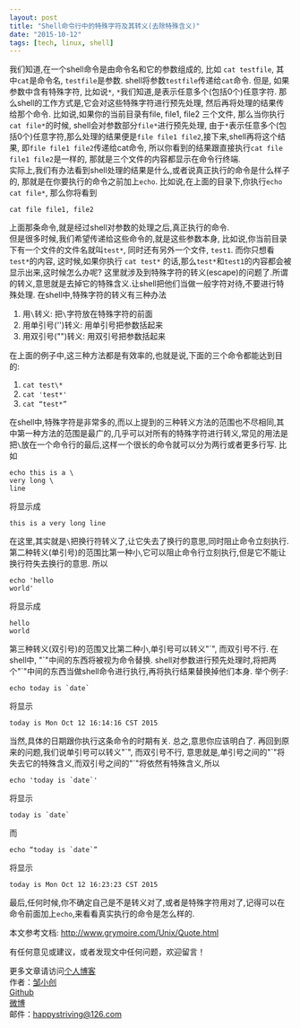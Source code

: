 ```yaml
---
layout: post
title: "Shell命令行中的特殊字符及其转义(去除特殊含义)"
date: "2015-10-12"
tags: [tech, linux, shell]
---
```


我们知道,在一个shell命令是由命令名和它的参数组成的, 比如 `cat testfile`, 其中`cat`是命令名, `testfile`是参数. shell将参数`testfile`传递给`cat`命令. 但是, 如果参数中含有特殊字符, 比如说`*`, `*`我们知道,是表示任意多个(包括0个)任意字符. 那么shell的工作方式是,它会对这些特殊字符进行预先处理, 然后再将处理的结果传给那个命令.
比如说,如果你的当前目录有file, file1, file2 三个文件, 那么当你执行`cat file*`的时候, shell会对参数部分`file*`进行预先处理, 由于`*`表示任意多个(包括0个)任意字符,那么处理的结果便是`file file1 file2`,接下来,shell再将这个结果, 即`file file1 file2`传递给cat命令, 所以你看到的结果跟直接执行`cat file file1 file2`是一样的, 那就是三个文件的内容都显示在命令行终端.  
实际上,我们有办法看到shell处理的结果是什么,或者说真正执行的命令是什么样子的, 那就是在你要执行的命令之前加上`echo`.
比如说,在上面的目录下,你执行`echo cat file*`, 那么你将看到
```
cat file file1, file2
```
上面那条命令,就是经过shell对参数的处理之后,真正执行的命令.  
但是很多时候,我们希望传递给这些命令的,就是这些参数本身, 比如说,你当前目录下有一个文件的文件名就叫`test*`, 同时还有另外一个文件, `test1`. 而你只想看`test*`的内容, 这时候,如果你执行
`cat test*`
的话,那么`test*`和`test1`的内容都会被显示出来,这时候怎么办呢? 这里就涉及到特殊字符的转义(escape)的问题了.所谓的转义,意思就是去掉它的特殊含义.让shell把他们当做一般字符对待,不要进行特殊处理.
在shell中,特殊字符的转义有三种办法

1. 用`\`转义: 把`\`字符放在特殊字符的前面
2. 用单引号('')转义: 用单引号把参数括起来
3.  用双引号("")转义: 用双引号把参数括起来

在上面的例子中,这三种方法都是有效率的,也就是说,下面的三个命令都能达到目的:

1. `cat test\*`
2.  `cat 'test*'`
3.  `cat “test*”`

在shell中,特殊字符是非常多的,而以上提到的三种转义方法的范围也不尽相同,其中第一种方法的范围是最广的,几乎可以对所有的特殊字符进行转义,常见的用法是把`\`放在一个命令行的最后,这样一个很长的命令就可以分为两行或者更多行写. 比如
```
echo this is a \
very long \
line
```
将显示成
```
this is a very long line
```
在这里,其实就是`\`把换行符转义了,让它失去了换行的意思,同时阻止命令立刻执行.  
第二种转义(单引号)的范围比第一种小,它可以阻止命令行立刻执行,但是它不能让换行符失去换行的意思. 所以
```
echo 'hello
world'
```
将显示成
```
hello
world
```
第三种转义(双引号)的范围又比第二种小,单引号可以转义"\`", 而双引号不行. 在shell中, "\`"中间的东西将被视为命令替换. shell对参数进行预先处理时,将把两个"\`"中间的东西当做shell命令进行执行,再将执行结果替换掉他们本身. 举个例子:
```
echo today is `date`
```
将显示
```
today is Mon Oct 12 16:14:16 CST 2015
```
当然,具体的日期跟你执行这条命令的时期有关. 总之,意思你应该明白了. 再回到原来的问题,我们说单引号可以转义"\`", 而双引号不行, 意思就是,单引号之间的"\`"将失去它的特殊含义,而双引号之间的"\`"将依然有特殊含义,所以
```
echo 'today is `date`'
```
将显示
```
today is `date`
```
而
```
echo “today is `date`”
```
将显示
```
today is Mon Oct 12 16:23:23 CST 2015
```
最后,任何时候,你不确定自己是不是转义对了,或者是特殊字符用对了,记得可以在命令前面加上`echo`,来看看真实执行的命令是怎么样的.

本文参考文档: http://www.grymoire.com/Unix/Quote.html

有任何意见或建议，或者发现文中任何问题，欢迎留言！

更多文章请访问[个人博客](http://chriszou.com/)  
作者：[邹小创](http://chriszou.com/)  
[Github](https://github.com/ChrisZou)  
[微博](http://weibo.com/happystriving)  
邮件：happystriving@126.com

